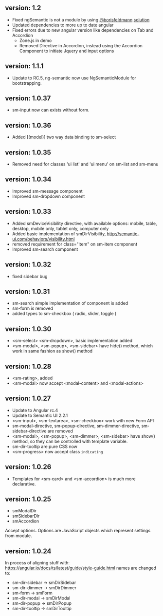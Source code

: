 ## version: 1.2
- Fixed ngSemantic is not a module by using [@borisfeldmann](https://github.com/borisfeldmann) [solution](https://github.com/vladotesanovic/ngSemantic/issues/149#issuecomment-278855643)
- Updated dependencies to more up to date angular
- Fixed errors due to new angular version like dependencies on Tab and Accordion
	- Zone.js in demo
	- Removed Directive in Accordion, instead using the Accordion Component to initiate Jquery and input options

## version: 1.1.1

- Update to RC.5, ng-semantic now use NgSemanticModule for bootstrapping.

## version: 1.0.37

- sm-input now can exists without form.

## version: 1.0.36

- Added [(model)] two way data binding to sm-select

## version: 1.0.35

- Removed need for classes 'ui list' and 'ui menu' on sm-list and sm-menu

## version: 1.0.34

- Improved sm-message component
- Improved sm-dropdown component

## version: 1.0.33

- Added smDeviceVisibility directive, with available options: mobile, table, desktop, mobile only, tablet only, computer only
- Added basic implementation of smDirVisibility, http://semantic-ui.com/behaviors/visibility.html
- removed requirement for class="item" on sm-item component
- Improved sm-search component

## version: 1.0.32

- fixed sidebar bug

## version: 1.0.31

- sm-search simple implementation of component is added
- sm-form is removed
- added types to sm-checkbox ( radio, slider, toggle )

## version: 1.0.30

- &lt;sm-select> &lt;sm-dropdown>, basic implementation added
- &lt;sm-modal>, &lt;sm-popup>, &lt;sm-sidebar> have hide() method, which work in same fashion as show() method

## version: 1.0.28

- &lt;sm-rating>, added
- &lt;sm-modal> now accept &lt;modal-content> and &lt;modal-actions>

## version: 1.0.27

- Update to Angular rc.4
- Update to Semantic UI 2.2.1
- &lt;sm-input>, &lt;sm-textarea>, &lt;sm-checkbox> work with new Form API
- sm-modal-directive, sm-popup-directive, sm-dimmer-directive, sm-sidebar-directive are removed
- &lt;sm-modal>, &lt;sm-popup>, &lt;sm-dimmer>, &lt;sm-sidebar> have show() method, so they can be controlled with template variable.
- sm-dir-tooltip are pure CSS now
- &lt;sm-progress> now accept class ```indicating```

## version: 1.0.26

- Templates for &lt;sm-card> and &lt;sm-accordion> is much more declarative.

## version: 1.0.25

- smModalDir
- smSidebarDir
- smAccordion

Accept options. Options are JavaScript objects which represent settings from module.

## version: 1.0.24

In process of aligning stuff with: https://angular.io/docs/ts/latest/guide/style-guide.html names are changed to:

- sm-dir-sidebar -> smDirSidebar
- sm-dir-dimmer -> smDirDimmer
- sm-form -> smForm
- sm-dir-modal -> smDirModal
- sm-dir-popup -> smDirPopup
- sm-dir-tooltip -> smDirTooltip